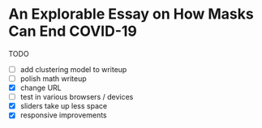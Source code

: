 # An Explorable Essay on How Masks Can End COVID-19

TODO

- [ ] add clustering model to writeup
- [ ] polish math writeup
- [x] change URL
- [ ] test in various browsers / devices
- [x] sliders take up less space
- [x] responsive improvements